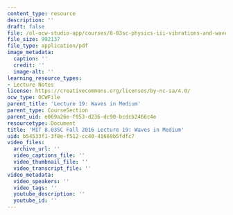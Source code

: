 ```yaml
---
content_type: resource
description: ''
draft: false
file: /ol-ocw-studio-app/courses/8-03sc-physics-iii-vibrations-and-waves-fall-2016/b54533f13f8ef512cc4041669b5fdfc7_MIT8_03SCF16_Lec19.pdf
file_size: 992137
file_type: application/pdf
image_metadata:
  caption: ''
  credit: ''
  image-alt: ''
learning_resource_types:
- Lecture Notes
license: https://creativecommons.org/licenses/by-nc-sa/4.0/
ocw_type: OCWFile
parent_title: 'Lecture 19: Waves in Medium'
parent_type: CourseSection
parent_uid: e069a26e-f953-d236-dc90-bcdcb2466c4e
resourcetype: Document
title: 'MIT 8.03SC Fall 2016 Lecture 19: Waves in Medium'
uid: b54533f1-3f8e-f512-cc40-41669b5fdfc7
video_files:
  archive_url: ''
  video_captions_file: ''
  video_thumbnail_file: ''
  video_transcript_file: ''
video_metadata:
  video_speakers: ''
  video_tags: ''
  youtube_description: ''
  youtube_id: ''
---
```

